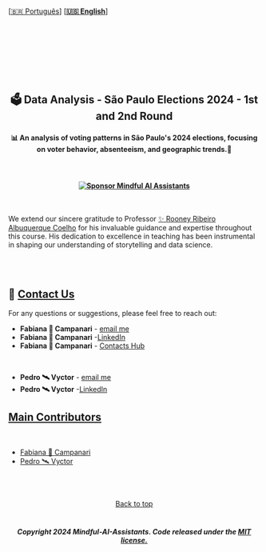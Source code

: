 <br>

 \[[🇧🇷 Português](README.pt_BR.md)\] \[**[🇺🇸 English](README.md)**\]


  <!--  START HEADER  -->
  
<br>

<p align="center">  
<img src="" />
  
 <!--  END HEADER  --> 
  
 <br><br>  
 
<!--  START BODY  -->


<br>

## <p align="center">  🗳 Data Analysis - São Paulo Elections 2024 - 1st and 2nd Round
#### <p align="center">  📊 An analysis of voting patterns in São Paulo's 2024 elections, focusing on voter behavior, absenteeism, and geographic trends.📍
 

 <br>

#### <p align="center"> [![Sponsor Mindful AI Assistants](https://img.shields.io/badge/Sponsor-Mindful%20AI%20%20Assistants-brightgreen?logo=GitHub)](https://github.com/sponsors/Mindful-AI-Assistants)

<br>

We extend our sincere gratitude to Professor [✨ Rooney Ribeiro Albuquerque Coelho](https://www.linkedin.com/in/rooney-coelho-320857182/) for his invaluable guidance and expertise throughout this course. His dedication to excellence in teaching has been instrumental in shaping our understanding of storytelling and data science.



 <br><br>  

<!--  START MAIN  -->









































## 💌 [Contact Us]()

For any questions or suggestions, please feel free to reach out:

- **Fabiana 🚀 Campanari** - [email me](mailto:fabicampanari@proton.me)
- **Fabiana 🚀 Campanari** -[LinkedIn](https://www.linkedin.com/in/fabiana-campanari/)
- **Fabiana 🚀 Campanari** - [Contacts Hub](https://linktr.ee/fabianacampanari)

<br>  

- **Pedro 🛰️  Vyctor** - [email me](mailto:pedro.vyctor00@gmail.com)
- **Pedro 🛰️  Vyctor** -[LinkedIn](https://www.linkedin.com/in/pedro-vyctor-almeida-285b89273?lipi=urn%3Ali%3Apage%3Ad_flagship3_profile_view_base_contact_details%3BJmPKs0gjS4Sqzuw1d2%2FMjg%3D%3D)

 

## [Main Contributors]() 

<br>

- [Fabiana 🚀 Campanari](https://github.com/FabianaCampanari)
- [Pedro 🛰️ Vyctor](https://github.com/ppvyctor)


<br><br>

<p align="center"> <a href="#Top">Back to top</a>

#
 
##### <p align="center">Copyright 2024 Mindful-AI-Assistants. Code released under the  [MIT license.]( https://github.com/Mindful-AI-Assistants/.github/blob/ad6948fdec771e022d49cd96f99024fcc7f1106a/LICENSE)
